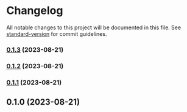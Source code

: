 # Changelog

All notable changes to this project will be documented in this file. See [standard-version](https://github.com/conventional-changelog/standard-version) for commit guidelines.

### [0.1.3](https://github.com/bastion-wallet/sdk/compare/v0.1.2...v0.1.3) (2023-08-21)

### [0.1.2](https://github.com/bastion-wallet/sdk/compare/v0.1.1...v0.1.2) (2023-08-21)

### [0.1.1](https://github.com/bastion-wallet/sdk/compare/v0.1.0...v0.1.1) (2023-08-21)

## 0.1.0 (2023-08-21)
